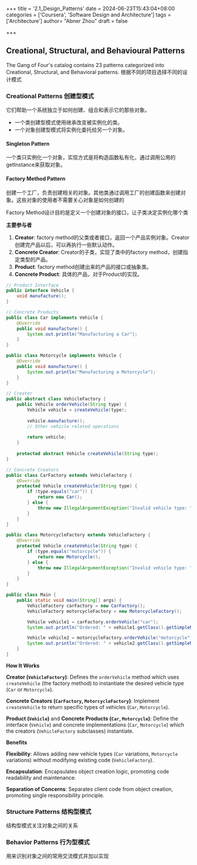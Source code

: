 +++
title = '2.1_Design_Patterns'
date = 2024-06-23T15:43:04+08:00
categories = ['Coursera', 'Software Design and Architecture']
tags = ['Architecture']
author=  "Abner Zhou"
draft = false

+++

## Creational, Structural, and Behavioural Patterns

The Gang of Four's catalog contains 23 patterns categorized into Creational, Structural, and Behavioral patterns. 根据不同的项目选择不同的设计模式

### Creational Patterns 创建型模式

它们帮助一个系统独立于如何创建、组合和表示它的那些对象。

- 一个类创建型模式使用继承改变被实例化的类。
- 一个对象创建型模式将实例化委托给另一个对象。

#### Singleton Pattern

一个类只实例化一个对象，实现方式是将构造函数私有化，通过调用公用的getInstance来获取对象。

#### Factory Method Pattern

创建一个工厂，负责创建相关的对象。其他类通过调用工厂的创建函数来创建对象。这些对象的使用者不需要关心对象是如何创建的

Factory Method设计目的是定义一个创建对象的接口，让子类决定实例化哪个类

**主要参与者**

1. **Creator**: factory method的父类或者接口，返回一个产品实例对象。Creator创建完产品以后，可以再执行一些默认动作。
2. **Concrete Creator**: Creator的子类，实现了类中的factory method，创建指定类型的产品。
3. **Product**: factory method创建出来的产品的接口或抽象类。
4. **Concrete Product**: 具体的产品，对于Product的实现。

```java
// Product Interface
public interface Vehicle {
    void manufacture();
}

// Concrete Products
public class Car implements Vehicle {
    @Override
    public void manufacture() {
        System.out.println("Manufacturing a Car");
    }
}

public class Motorcycle implements Vehicle {
    @Override
    public void manufacture() {
        System.out.println("Manufacturing a Motorcycle");
    }
}

// Creator
public abstract class VehicleFactory {
    public Vehicle orderVehicle(String type) {
        Vehicle vehicle = createVehicle(type);
        
        vehicle.manufacture();
        // Other vehicle related operations
        
        return vehicle;
    }
    
    protected abstract Vehicle createVehicle(String type);
}

// Concrete Creators
public class CarFactory extends VehicleFactory {
    @Override
    protected Vehicle createVehicle(String type) {
        if (type.equals("car")) {
            return new Car();
        } else {
            throw new IllegalArgumentException("Invalid vehicle type: " + type);
        }
    }
}

public class MotorcycleFactory extends VehicleFactory {
    @Override
    protected Vehicle createVehicle(String type) {
        if (type.equals("motorcycle")) {
            return new Motorcycle();
        } else {
            throw new IllegalArgumentException("Invalid vehicle type: " + type);
        }
    }
}

public class Main {
    public static void main(String[] args) {
        VehicleFactory carFactory = new CarFactory();
        VehicleFactory motorcycleFactory = new MotorcycleFactory();

        Vehicle vehicle1 = carFactory.orderVehicle("car");
        System.out.println("Ordered: " + vehicle1.getClass().getSimpleName());

        Vehicle vehicle2 = motorcycleFactory.orderVehicle("motorcycle");
        System.out.println("Ordered: " + vehicle2.getClass().getSimpleName());
    }
}

```

**How It Works**

**Creator (`VehicleFactory`)**: Defines the `orderVehicle` method which uses `createVehicle` (the factory method) to instantiate the desired vehicle type (`Car` or `Motorcycle`).

**Concrete Creators (`CarFactory`, `MotorcycleFactory`)**: Implement `createVehicle` to return specific types of vehicles (`Car`, `Motorcycle`).

**Product (`Vehicle`)** and **Concrete Products (`Car`, `Motorcycle`)**: Define the interface (`Vehicle`) and concrete implementations (`Car`, `Motorcycle`) which the creators (`VehicleFactory` subclasses) instantiate.

**Benefits**

**Flexibility**: Allows adding new vehicle types (`Car` variations, `Motorcycle` variations) without modifying existing code (`VehicleFactory`).

**Encapsulation**: Encapsulates object creation logic, promoting code readability and maintenance.

**Separation of Concerns**: Separates client code from object creation, promoting single responsibility principle.

### Structure Patterns 结构型模式

结构型模式关注对象之间的关系

### Behavior Patterns 行为型模式

用来识别对象之间的常用交流模式并加以实现

